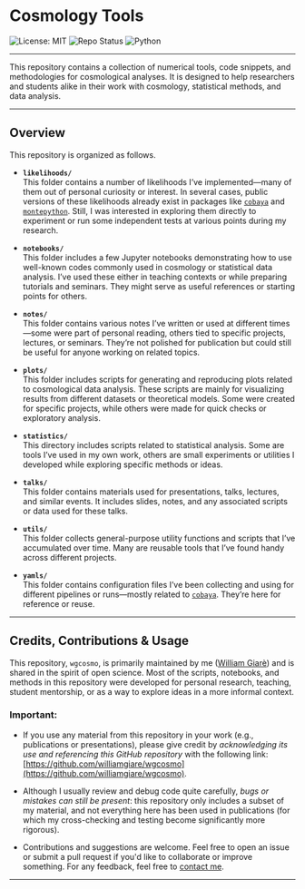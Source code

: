 # Cosmology Tools

![License: MIT](https://img.shields.io/badge/License-MIT-yellow.svg)
![Repo Status](https://img.shields.io/badge/repo-public-brightgreen)
![Python](https://img.shields.io/badge/python-3.9%2B-blue)

---

This repository contains a collection of numerical tools, code snippets, and methodologies for cosmological analyses. It is designed to help researchers and students alike in their work with cosmology, statistical methods, and data analysis. 

---
 
## Overview

This repository is organized as follows.

- **`likelihoods/`**  
  This folder contains a number of likelihoods I’ve implemented—many of them out of personal curiosity or interest. In several cases, public versions of these likelihoods already exist in packages like [`cobaya`](https://github.com/CobayaSampler/cobaya) and [`montepython`](https://github.com/brinckmann/montepython_public). Still, I was interested in exploring them directly to experiment or run some independent tests at various points during my research.

- **`notebooks/`**  
  This folder includes a few Jupyter notebooks demonstrating how to use well-known codes commonly used in cosmology or statistical data analysis. I’ve used these either in teaching contexts or while preparing tutorials and seminars. They might serve as useful references or starting points for others.

- **`notes/`**  
  This folder contains various notes I’ve written or used at different times—some were part of personal reading, others tied to specific projects, lectures, or seminars. They’re not polished for publication but could still be useful for anyone working on related topics.

- **`plots/`**  
  This folder includes scripts for generating and reproducing plots related to cosmological data analysis. These scripts are mainly for visualizing results from different datasets or theoretical models. Some were created for specific projects, while others were made for quick checks or exploratory analysis.

- **`statistics/`**  
  This directory includes scripts related to statistical analysis. Some are tools I’ve used in my own work, others are small experiments or utilities I developed while exploring specific methods or ideas.

- **`talks/`**  
  This folder contains materials used for presentations, talks, lectures, and similar events. It includes slides, notes, and any associated scripts or data used for these talks. 

- **`utils/`**  
  This folder collects general-purpose utility functions and scripts that I’ve accumulated over time. Many are reusable tools that I’ve found handy across different projects.

- **`yamls/`**  
  This folder contains configuration files I’ve been collecting and using for different pipelines or runs—mostly related to [`cobaya`](https://github.com/CobayaSampler/cobaya). They’re here for reference or reuse.

---

## Credits, Contributions & Usage

This repository, `wgcosmo`, is primarily maintained by me ([William Giarè](https://github.com/williamgiare)) and is shared in the spirit of open science. Most of the scripts, notebooks, and methods in this repository were developed for personal research, teaching, student mentorship, or as a way to explore ideas in a more informal context.

### Important:

- If you use any material from this repository in your work (e.g., publications or presentations), please give credit by *acknowledging its use and referencing this GitHub repository* with the following link: [https://github.com/williamgiare/wgcosmo](https://github.com/williamgiare/wgcosmo).

- Although I usually review and debug code quite carefully, *bugs or mistakes can still be present*: this repository only includes a subset of my material, and not everything here has been used in publications (for which my cross-checking and testing become significantly more rigorous).

- Contributions and suggestions are welcome. Feel free to open an issue or submit a pull request if you'd like to collaborate or improve something. For any feedback, feel free to [contact me](mailto:w.giare@sheffield.ac.uk). 

---

